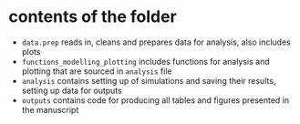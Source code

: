 # contents of the folder

- `data.prep` reads in, cleans and prepares data for analysis, also includes plots 
- `functions_modelling_plotting` includes functions for analysis and plotting that are sourced in `analysis` file
- `analysis` contains setting up of simulations and saving their results, setting up data for outputs
- `outputs` contains code for producing all tables and figures presented in the manuscript
